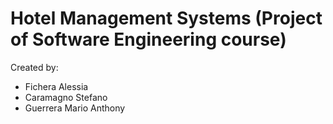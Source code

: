 # Hotel Management Systems (Project of Software Engineering course)
Created by:
- Fichera Alessia
- Caramagno Stefano
- Guerrera Mario Anthony
